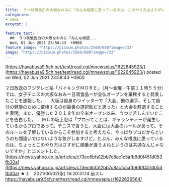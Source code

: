 ```yaml
---
title:  うつ状態告白の大坂なおみに「みんな根底に思っているのは、このやり方はさすがに順番が違うよね」 ★3  
categories:
- news
excerpt: |
  
feature_text: |
  ##  うつ状態告白の大坂なおみに「みんな根底...
  Wed, 02 Jun 2021 23:58:43  +0900
feature_image: "https://picsum.photos/2560/600?image=733"
image: "https://picsum.photos/2560/600?image=733"
---
```


[https://hayabusa9.5ch.net/test/read.cgi/mnewsplus/1622645923/](https://hayabusa9.5ch.net/test/read.cgi/mnewsplus/1622645923/)
posted on Wed, 02 Jun 2021 23:58:43  +0900

<!--more-->

２日放送のフジテレビ系「バイキングＭＯＲＥ」（月〜金曜・午前１１時５５分）では、女子テニスの大坂なおみ＝日清食品＝が全仏オープンを棄権すると発表したことを速報した。 　大坂は自身のツイッターで「大会、他の選手、そして自分の健康のために棄権するのが最善の選択肢だと思った」と大会を辞退することを表明。また、優勝した２０１８年の全米オープン以来、うつに苦しんでいたことを告白した。 　ＭＣの坂上忍は「プロってことは、ギャランティーが発生しているからプロであって。テニスで言うと、大会には大会のルールがあって。そのルールを了解しているからこそ参加すると考えたら、やっぱりプロだからというのも間違いではないような気がしますけど。たぶん、みんな根底に思っているのは、ちょっとこのやり方はさすがに順番が違うよねというのは共通なんじゃないですか」とコメントした。 [https://news.yahoo.co.jp/articles/c73ec6bfa12bb7c8ac1c5afb9d0f451d053fb30a](https://news.yahoo.co.jp/articles/c73ec6bfa12bb7c8ac1c5afb9d0f451d053fb30a) ★１　2021/06/02(水) 16:20:31.14 前スレ https://hayabusa9.5ch.net/test/read.cgi/mnewsplus/1622626564/
